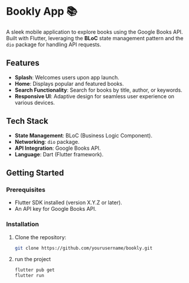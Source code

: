 # Bookly App 📚

A sleek mobile application to explore books using the Google Books API. Built with Flutter, leveraging the **BLoC** state management pattern and the `dio` package for handling API requests.

## Features
- **Splash**: Welcomes users upon app launch.
- **Home**: Displays popular and featured books.
- **Search Functionality**: Search for books by title, author, or keywords.
- **Responsive UI**: Adaptive design for seamless user experience on various devices.

## Tech Stack
- **State Management**: BLoC (Business Logic Component).
- **Networking**: `dio` package.
- **API Integration**: Google Books API.
- **Language**: Dart (Flutter framework).

## Getting Started
### Prerequisites
- Flutter SDK installed (version X.Y.Z or later).
- An API key for Google Books API.

### Installation
1. Clone the repository:
   ```bash
   git clone https://github.com/yourusername/bookly.git
2. run the project
   ```bash
   flutter pub get
   flutter run

